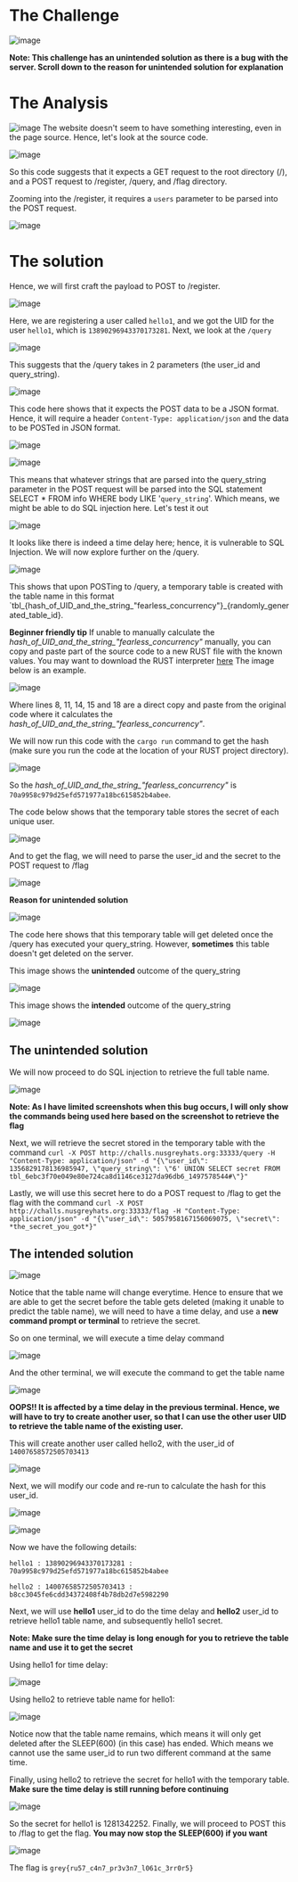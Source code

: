 # The Challenge

![image](.%2F..%2F..%2F..%2FChallenge%20Image%2FWeb%2FFearless%20Concurrency%2FScreenshot%202024-04-23%20200216.png)




**Note: This challenge has an unintended solution as there is a bug with the server. Scroll down to the reason for unintended solution for explanation**
# The Analysis

![image](.%2F..%2F..%2F..%2FChallenge%20Image%2FWeb%2FFearless%20Concurrency%2FScreenshot%202024-04-27%20140311.png)
The website doesn't seem to have something interesting, even in the page source. Hence, let's look at the source code.

![image](.%2F..%2F..%2F..%2FChallenge%20Image%2FWeb%2FFearless%20Concurrency%2FScreenshot%202024-04-27%20140529.png)





So this code suggests that it expects a GET request to the root directory (/), and a POST request to /register, /query, and /flag directory.


Zooming into the /register, it requires a `users` parameter to be parsed into the POST request.

![image](.%2F..%2F..%2F..%2FChallenge%20Image%2FWeb%2FFearless%20Concurrency%2FScreenshot%202024-04-27%20140804.png)






# The solution
Hence, we will first craft the payload to POST to /register.

![image](.%2F..%2F..%2F..%2FChallenge%20Image%2FWeb%2FFearless%20Concurrency%2FScreenshot%202024-04-27%20141148.png)






Here, we are registering a user called `hello1`, and we got the UID for the user `hello1`, which is `13890296943370173281`. Next, we look at the `/query` 

![image](.%2F..%2F..%2F..%2FChallenge%20Image%2FWeb%2FFearless%20Concurrency%2FScreenshot%202024-04-27%20141420.png)





This suggests that the /query takes in 2 parameters (the user_id and query_string).

![image](.%2F..%2F..%2F..%2FChallenge%20Image%2FWeb%2FFearless%20Concurrency%2FScreenshot%202024-04-27%20141634.png)





This code here shows that it expects the POST data to be a JSON format. Hence, it will require a header `Content-Type: application/json` and the data to be POSTed in JSON format.


![image](.%2F..%2F..%2F..%2FChallenge%20Image%2FWeb%2FFearless%20Concurrency%2FScreenshot%202024-04-27%20142041.png)





![image](.%2F..%2F..%2F..%2FChallenge%20Image%2FWeb%2FFearless%20Concurrency%2FScreenshot%202024-04-27%20142144.png)





This means that whatever strings that are parsed into the query_string parameter in the POST request will be parsed into the SQL statement SELECT * FROM info WHERE body LIKE '`query_string`'. Which means, we might be able to do SQL injection here. Let's test it out

![image](.%2F..%2F..%2F..%2FChallenge%20Image%2FWeb%2FFearless%20Concurrency%2FScreenshot%202024-04-27%20142512.png)






It looks like there is indeed a time delay here; hence, it is vulnerable to SQL Injection. We will now explore further on the /query. 


![image](.%2F..%2F..%2F..%2FChallenge%20Image%2FWeb%2FFearless%20Concurrency%2FScreenshot%202024-04-27%20142652.png)






This shows that upon POSTing to /query, a temporary table is created with the table name in this format `tbl_{hash_of_UID_and_the_string_"fearless_concurrency"}_{randomly_generated_table_id}.


**Beginner friendly tip**
If unable to manually calculate the *hash_of_UID_and_the_string_"fearless_concurrency"* manually, you can copy and paste part of the source code to a new RUST file with the known values. You may want to download the RUST interpreter [here](https://www.rust-lang.org/tools/install) The image below is an example.

![image](.%2F..%2F..%2F..%2FChallenge%20Image%2FWeb%2FFearless%20Concurrency%2FScreenshot%202024-04-27%20143340.png)





Where lines 8, 11, 14, 15 and 18 are a direct copy and paste from the original code where it calculates the *hash_of_UID_and_the_string_"fearless_concurrency"*.

We will now run this code with the `cargo run` command to get the hash (make sure you run the code at the location of your RUST project directory).

![image](.%2F..%2F..%2F..%2FChallenge%20Image%2FWeb%2FFearless%20Concurrency%2FScreenshot%202024-04-27%20143738.png)





So the *hash_of_UID_and_the_string_"fearless_concurrency"* is `70a9958c979d25efd571977a18bc615852b4abee`. 

The code below shows that the temporary table stores the secret of each unique user.

![image](.%2F..%2F..%2F..%2FChallenge%20Image%2FWeb%2FFearless%20Concurrency%2FScreenshot%202024-04-27%20152938.png)





And to get the flag, we will need to parse the user_id and the secret to the POST request to /flag

![image](.%2F..%2F..%2F..%2FChallenge%20Image%2FWeb%2FFearless%20Concurrency%2FScreenshot%202024-04-27%20153123.png)





**Reason for unintended solution**

![image](.%2F..%2F..%2F..%2FChallenge%20Image%2FWeb%2FFearless%20Concurrency%2FScreenshot%202024-04-27%20152114.png)





The code here shows that this temporary table will get deleted once the /query has executed your query_string. However, **sometimes** this table doesn't get deleted on the server.

This image shows the **unintended** outcome of the query_string

![image](.%2F..%2F..%2F..%2FChallenge%20Image%2FWeb%2FFearless%20Concurrency%2FScreenshot%202024-04-21%20194657.png)





This image shows the **intended** outcome of the query_string

![image](.%2F..%2F..%2F..%2FChallenge%20Image%2FWeb%2FFearless%20Concurrency%2FScreenshot%202024-04-27%20152609.png)





## The unintended solution
We will now proceed to do SQL injection to retrieve the full table name.

![image](.%2F..%2F..%2F..%2FChallenge%20Image%2FWeb%2FFearless%20Concurrency%2FScreenshot%202024-04-21%20194657.png)




**Note: As I have limited screenshots when this bug occurs, I will only show the commands being used here based on the screenshot to retrieve the flag**


Next, we will retrieve the secret stored in the temporary table with the command `curl -X POST http://challs.nusgreyhats.org:33333/query -H "Content-Type: application/json" -d "{\"user_id\": 1356829178136985947, \"query_string\": \"6' UNION SELECT secret FROM tbl_6ebc3f70e049e80e724ca8d1146ce3127da96db6_1497578544#\"}"`


Lastly, we will use this secret here to do a POST request to /flag to get the flag with the command `curl -X POST http://challs.nusgreyhats.org:33333/flag -H "Content-Type: application/json" -d "{\"user_id\": 5057958167156069075, \"secret\": *the_secret_you_got*}"`


## The intended solution

![image](.%2F..%2F..%2F..%2FChallenge%20Image%2FWeb%2FFearless%20Concurrency%2FScreenshot%202024-04-27%20152609.png)





Notice that the table name will change everytime. Hence to ensure that we are able to get the secret before the table gets deleted (making it unable to predict the table name), we will need to have a time delay, and use a **new command prompt or terminal** to retrieve the secret.

So on one terminal, we will execute a time delay command

![image](.%2F..%2F..%2F..%2FChallenge%20Image%2FWeb%2FFearless%20Concurrency%2FScreenshot%202024-04-27%20154427.png)





And the other terminal, we will execute the command to get the table name

![image](.%2F..%2F..%2F..%2FChallenge%20Image%2FWeb%2FFearless%20Concurrency%2FScreenshot%202024-04-27%20154532.png)





**OOPS!! It is affected by a time delay in the previous terminal. Hence, we will have to try to create another user, so that I can use the other user UID to retrieve the table name of the existing user.**

This will create another user called hello2, with the user_id of `14007658572505703413`

![image](.%2F..%2F..%2F..%2FChallenge%20Image%2FWeb%2FFearless%20Concurrency%2FScreenshot%202024-04-27%20154821.png)




Next, we will modify our code and re-run to calculate the hash for this user_id.

![image](.%2F..%2F..%2F..%2FChallenge%20Image%2FWeb%2FFearless%20Concurrency%2FScreenshot%202024-04-27%20155103.png)





![image](.%2F..%2F..%2F..%2FChallenge%20Image%2FWeb%2FFearless%20Concurrency%2FScreenshot%202024-04-27%20155156.png)






Now we have the following details:

`hello1 : 13890296943370173281 : 70a9958c979d25efd571977a18bc615852b4abee`

`hello2 : 14007658572505703413 : b8cc3045fe6cdd34372408f4b78db2d7e5982290`


Next, we will use **hello1** user_id to do the time delay and **hello2** user_id to retrieve hello1 table name, and subsequently hello1 secret.

**Note: Make sure the time delay is long enough for you to retrieve the table name and use it to get the secret**

Using hello1 for time delay:

![image](.%2F..%2F..%2F..%2FChallenge%20Image%2FWeb%2FFearless%20Concurrency%2FScreenshot%202024-04-27%20160352.png)





Using hello2 to retrieve table name for hello1:

![image](.%2F..%2F..%2F..%2FChallenge%20Image%2FWeb%2FFearless%20Concurrency%2FScreenshot%202024-04-27%20160429.png)





Notice now that the table name remains, which means it will only get deleted after the SLEEP(600) (in this case) has ended. Which means we cannot use the same user_id to run two different command at the same time.

Finally, using hello2 to retrieve the secret for hello1 with the temporary table. **Make sure the time delay is still running before continuing**

![image](.%2F..%2F..%2F..%2FChallenge%20Image%2FWeb%2FFearless%20Concurrency%2FScreenshot%202024-04-27%20160530.png)





So the secret for hello1 is 1281342252. Finally, we will proceed to POST this to /flag to get the flag. **You may now stop the SLEEP(600) if you want**

![image](.%2F..%2F..%2F..%2FChallenge%20Image%2FWeb%2FFearless%20Concurrency%2FScreenshot%202024-04-27%20160802.png)





The flag is `grey{ru57_c4n7_pr3v3n7_l061c_3rr0r5}`
